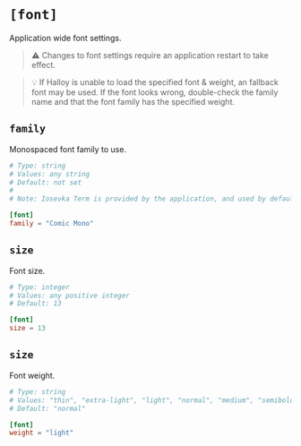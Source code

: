 # `[font]`

Application wide font settings.

> ⚠️  Changes to font settings require an application restart to take effect.

> 💡  If Halloy is unable to load the specified font & weight, an fallback font may be used.  If the font looks wrong, double-check the family name and that the font family has the specified weight.

## `family`

Monospaced font family to use.

```toml
# Type: string
# Values: any string
# Default: not set
#
# Note: Iosevka Term is provided by the application, and used by default.

[font]
family = "Comic Mono"
```

## `size`

Font size.

```toml
# Type: integer
# Values: any positive integer
# Default: 13

[font]
size = 13
```

## `size`

Font weight.

```toml
# Type: string
# Values: "thin", "extra-light", "light", "normal", "medium", "semibold", "bold", "extra-bold", and "black"
# Default: "normal"

[font]
weight = "light"
```
